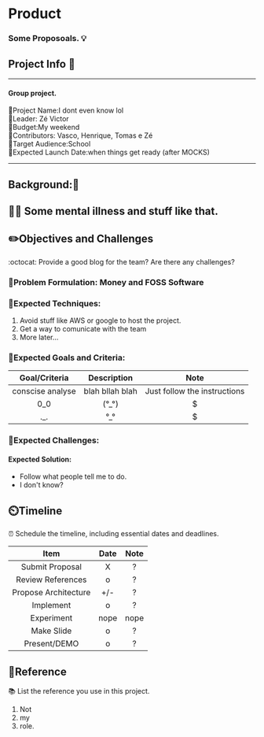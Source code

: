 # Product


### Some Proposoals. 💡

## Project Info :beginner:

----

#### Group project.

:small_blue_diamond:Project Name:I dont even know lol  
:small_blue_diamond:Leader: Zé Victor  
:small_blue_diamond:Budget:My weekend  
:small_blue_diamond:Contributors: Vasco, Henrique, Tomas e Zé  
:small_blue_diamond:Target Audience:School  
:small_blue_diamond:Expected Launch Date:when things get ready (after MOCKS)

----
## Background:🚩

😵‍💫
Some mental illness and stuff like that.
--
## ✏️Objectives and Challenges

:octocat: 
 Provide a good blog for the team? Are there any challenges? 

### 🔹Problem Formulation: Money and FOSS Software

### 🔹Expected Techniques:

1. Avoid stuff like AWS or google to host the project. 
2. Get a way to comunicate with the team
3. More later...

### 🔹Expected Goals and Criteria:

| **Goal/Criteria** | **Description** | **Note** |
|:-----------------:|:---------------:|:--------:|
| conscise analyse  | blah bllah blah | Just follow the instructions|
|      0_0             |      (°_°)           |      $  |
|         ._.          |       °_°            |      $  |

### 🔹Expected Challenges: 

#### Expected Solution:
- Follow what people tell me to do.
- I don't know?

## ⏲️Timeline

⏰
Schedule the timeline, including essential dates and deadlines.

|        **Item**        | **Date** | **Note** |
|:----------------------:|:--------:|:--------:|
|     Submit Proposal    |     X     |    ?      |
|    Review References   |    o      |     ?     |
| Propose   Architecture |     +/-  |      ?    |
|        Implement       |     o    |       ?   |
|       Experiment       | nope     |  nope        |
|       Make Slide       |     o    |      ?    |
|      Present/DEMO      |     o     |       ?   |


## :book:Reference

📚
List the reference you use in this project.
1. Not
2. my
3. role.
          
